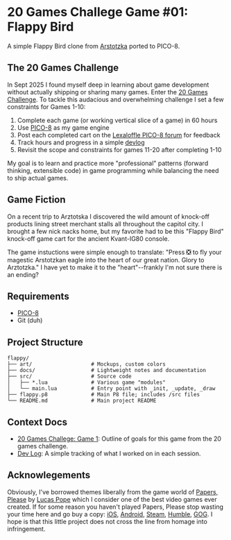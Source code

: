# 20 Games Challege Game #01: Flappy Bird

A simple Flappy Bird clone from [Arstotzka](https://papersplea.se) ported to PICO-8. 

## The 20 Games Challenge

In Sept 2025 I found myself deep in learning about game development without actually shipping or sharing many games. Enter the [20 Games Challenge](https://20_games_challenge.gitlab.io). To tackle this audacious and overwhelming challenge I set a few constraints for Games 1-10:

1. Complete each game (or working vertical slice of a game) in 60 hours
2. Use [PICO-8](https://www.lexaloffle.com/dl/docs/pico-8_manual.html) as my game engine
3. Post each completed cart on the [Lexaloffle PICO-8 forum](https://www.lexaloffle.com/bbs/?cat=7) for feedback
4. Track hours and progress in a simple [devlog](/docs/devlog.md)
5. Revisit the scope and constraints for games 11-20 after completing 1-10

My goal is to learn and practice more "professional" patterns (forward thinking, extensible code) in game programming while balancing the need to ship actual games.


## Game Fiction

On a recent trip to Arztotska I discovered the wild amount of knock-off products lining street merchant stalls all throughout the capitol city. I brought a few nick nacks home, but my favorite had to be this "Flappy Bird" knock-off game cart for the ancient Kvant-IG80 console. 

The game instuctions were simple enough to translate: "Press ❎ to fly your magestic Arstotzkan eagle into the heart of our great nation. Glory to Arztotzka." I have yet to make it to the "heart"--frankly I'm not sure there is an ending?


## Requirements

- [PICO-8](https://www.lexaloffle.com/pico-8.php)
- Git (duh)

## Project Structure

```plaintext
flappy/
├── art/                   # Mockups, custom colors
├── docs/                  # Lightweight notes and documentation
├── src/                   # Source code
│   ├── *.lua              # Various game "modules"
│   └── main.lua           # Entry point with _init, _update, _draw
├── flappy.p8              # Main P8 file; includes /src files
└── README.md              # Main project README
```

## Context Docs

- [20 Games Challege: Game 1](/docs/20-games-challenge.md): Outline of goals for this game from the 20 games challenge.
- [Dev Log](/docs/devlog.md): A simple tracking of what I worked on in each session.

## Acknowlegements

Obviously, I've borrowed themes liberally from the game world of [Papers, Please](https://papersplea.se) by [Lucas Pope](https://www.dukope.com) which I consider one of the best video games ever created. If for some reason you haven't played Papers, Please stop wasting your time here and go buy a copy: [iOS](https://apps.apple.com/us/app/papers-please/id935216956?ls=1), [Android](https://play.google.com/store/apps/details?id=com.llc3909.papersplease), [Steam](http://store.steampowered.com/app/239030), [Humble](https://www.humblebundle.com/store/p/papersplease_storefront), [GOG](http://www.gog.com/gamecard/papers_please). I hope is that this little project does not cross the line from homage into infringement.